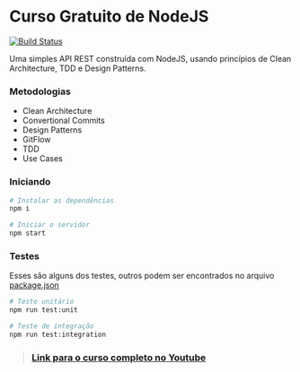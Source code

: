 # Curso Gratuito de NodeJS
[![Build Status](https://travis-ci.com/grioos/clean-node-api.svg?branch=main)](https://travis-ci.com/github/grioos/clean-node-api)

Uma simples API REST construída com NodeJS, usando princípios de Clean Architecture, TDD e Design Patterns.

### Metodologias
* Clean Architecture
* Convertional Commits
* Design Patterns
* GitFlow
* TDD
* Use Cases

### Iniciando
```bash
# Instalar as dependências
npm i

# Iniciar o servidor
npm start
```

### Testes
Esses são alguns dos testes, outros podem ser encontrados no arquivo [package.json](https://github.com/grioos/clean-node-api/blob/main/package.json)
```bash
# Teste unitário
npm run test:unit

# Teste de integração
npm run test:integration
```

> ### [Link para o curso completo no Youtube](https://www.youtube.com/playlist?list=PL9aKtVrF05DyEwK5kdvzrYXFdpZfj1dsG)
